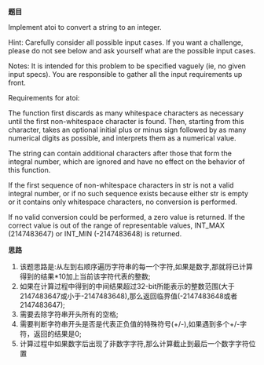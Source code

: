 **题目**

Implement atoi to convert a string to an integer.

Hint: Carefully consider all possible input cases. If you want a challenge, please do not see below and ask yourself what are the possible input cases.

Notes: It is intended for this problem to be specified vaguely (ie, no given input specs). You are responsible to gather all the input requirements up front.

Requirements for atoi:

The function first discards as many whitespace characters as necessary until the first non-whitespace character is found. Then, starting from this character, takes an optional initial plus or minus sign followed by as many numerical digits as possible, and interprets them as a numerical value.

The string can contain additional characters after those that form the integral number, which are ignored and have no effect on the behavior of this function.

If the first sequence of non-whitespace characters in str is not a valid integral number, or if no such sequence exists because either str is empty or it contains only whitespace characters, no conversion is performed.

If no valid conversion could be performed, a zero value is returned. If the correct value is out of the range of representable values, INT_MAX (2147483647) or INT_MIN (-2147483648) is returned.

**思路**

1. 该题思路是:从左到右顺序遍历字符串的每一个字符,如果是数字,那就将已计算得到的结果*10加上当前该字符代表的整数;
2. 如果在计算过程中得到的中间结果超过32-bit所能表示的整数范围(大于2147483647或小于-2147483648),那么返回临界值(-2147483648或者2147483647);
3. 需要去除字符串开头所有的空格;
4. 需要判断字符串开头是否是代表正负值的特殊符号(+/-),如果遇到多个+/-字符，返回的结果是0;
5. 计算过程中如果数字后出现了非数字字符,那么计算截止到最后一个数字字符位置
